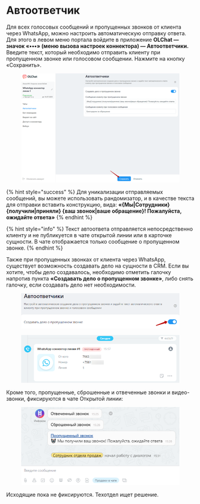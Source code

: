 # Автоответчик

Для всех голосовых сообщений и пропущенных звонков от клиента через WhatsApp, можно настроить автоматическую отправку ответа. Для этого в левом меню портала войдите в приложение **OLChat — значок «•••» (меню вызова настроек коннектора) — Автоответчики.** Введите текст, который необходимо отправить клиенту при пропущенном звонке или голосовом сообщении. Нажмите на кнопку «Сохранить».

<figure><img src="../.gitbook/assets/image (1366).png" alt=""><figcaption></figcaption></figure>

{% hint style="success" %}
Для уникализации отправляемых сообщений, вы можете использовать рандомизатор, и в качестве текста для отправки вставить конструкцию, вида: **«{Мы|Сотрудники} {получили|приняли} {ваш звонок|ваше обращение}! Пожалуйста, ожидайте ответа»**
{% endhint %}

{% hint style="info" %}
Текст автоответа отправляется непосредственно клиенту и не публикуется в чате открытой линии или в карточке сущности. В чате отображается только сообщение  о пропущенном звонке.
{% endhint %}

Также при пропущенных звонках от клиента через WhatsApp, существует возможность создавать дело на сущности в CRM. Если вы хотите, чтобы дело создавалось, необходимо отметить галочку напротив пункта **«Создавать дело о пропущенном звонке»**, либо снять галочку, если создавать дело нет необходимости.

<figure><img src="../.gitbook/assets/image (1182).png" alt=""><figcaption></figcaption></figure>

<figure><img src="../.gitbook/assets/image (1257).png" alt=""><figcaption></figcaption></figure>

Кроме того, пропущенные, сброшенные и отвеченные звонки и видео-звонки, фиксируются в чате Открытой линии:&#x20;

<figure><img src="../.gitbook/assets/image (1184).png" alt=""><figcaption></figcaption></figure>

Исходящие пока не фиксируются. Техотдел ищет решение.
